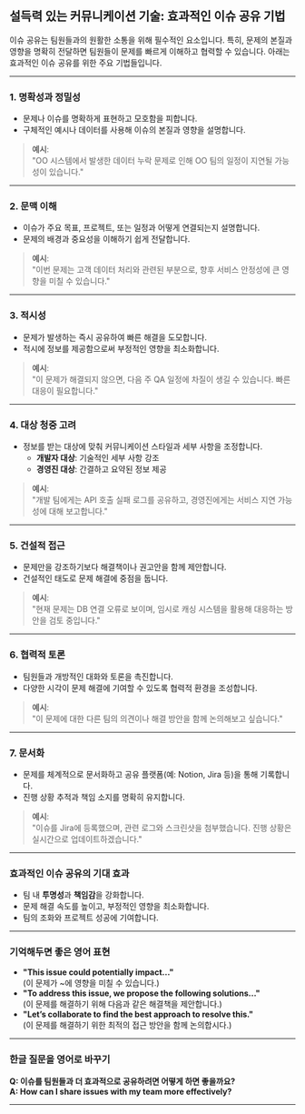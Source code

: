 ## 설득력 있는 커뮤니케이션 기술: 효과적인 이슈 공유 기법

이슈 공유는 팀원들과의 원활한 소통을 위해 필수적인 요소입니다. 특히, 문제의 본질과 영향을 명확히 전달하면 팀원들이 문제를 빠르게 이해하고 협력할 수 있습니다. 아래는 효과적인 이슈 공유를 위한 주요 기법들입니다.

---

### 1. **명확성과 정밀성**
- 문제나 이슈를 명확하게 표현하고 모호함을 피합니다.
- 구체적인 예시나 데이터를 사용해 이슈의 본질과 영향을 설명합니다.

> **예시**:  
> "OO 시스템에서 발생한 데이터 누락 문제로 인해 OO 팀의 일정이 지연될 가능성이 있습니다."

---

### 2. **문맥 이해**
- 이슈가 주요 목표, 프로젝트, 또는 일정과 어떻게 연결되는지 설명합니다.
- 문제의 배경과 중요성을 이해하기 쉽게 전달합니다.

> **예시**:  
> "이번 문제는 고객 데이터 처리와 관련된 부분으로, 향후 서비스 안정성에 큰 영향을 미칠 수 있습니다."

---

### 3. **적시성**
- 문제가 발생하는 즉시 공유하여 빠른 해결을 도모합니다.
- 적시에 정보를 제공함으로써 부정적인 영향을 최소화합니다.

> **예시**:  
> "이 문제가 해결되지 않으면, 다음 주 QA 일정에 차질이 생길 수 있습니다. 빠른 대응이 필요합니다."

---

### 4. **대상 청중 고려**
- 정보를 받는 대상에 맞춰 커뮤니케이션 스타일과 세부 사항을 조정합니다.
    - **개발자 대상**: 기술적인 세부 사항 강조
    - **경영진 대상**: 간결하고 요약된 정보 제공

> **예시**:  
> "개발 팀에게는 API 호출 실패 로그를 공유하고, 경영진에게는 서비스 지연 가능성에 대해 보고합니다."

---

### 5. **건설적 접근**
- 문제만을 강조하기보다 해결책이나 권고안을 함께 제안합니다.
- 건설적인 태도로 문제 해결에 중점을 둡니다.

> **예시**:  
> "현재 문제는 DB 연결 오류로 보이며, 임시로 캐싱 시스템을 활용해 대응하는 방안을 검토 중입니다."

---

### 6. **협력적 토론**
- 팀원들과 개방적인 대화와 토론을 촉진합니다.
- 다양한 시각이 문제 해결에 기여할 수 있도록 협력적 환경을 조성합니다.

> **예시**:  
> "이 문제에 대한 다른 팀의 의견이나 해결 방안을 함께 논의해보고 싶습니다."

---

### 7. **문서화**
- 문제를 체계적으로 문서화하고 공유 플랫폼(예: Notion, Jira 등)을 통해 기록합니다.
- 진행 상황 추적과 책임 소지를 명확히 유지합니다.

> **예시**:  
> "이슈를 Jira에 등록했으며, 관련 로그와 스크린샷을 첨부했습니다. 진행 상황은 실시간으로 업데이트하겠습니다."

---

### 효과적인 이슈 공유의 기대 효과
- 팀 내 **투명성**과 **책임감**을 강화합니다.
- 문제 해결 속도를 높이고, 부정적인 영향을 최소화합니다.
- 팀의 조화와 프로젝트 성공에 기여합니다.

---

### 기억해두면 좋은 영어 표현
- **"This issue could potentially impact..."**  
  (이 문제가 ~에 영향을 미칠 수 있습니다.)
- **"To address this issue, we propose the following solutions..."**  
  (이 문제를 해결하기 위해 다음과 같은 해결책을 제안합니다.)
- **"Let’s collaborate to find the best approach to resolve this."**  
  (이 문제를 해결하기 위한 최적의 접근 방안을 함께 논의합시다.)

---

### 한글 질문을 영어로 바꾸기
**Q: 이슈를 팀원들과 더 효과적으로 공유하려면 어떻게 하면 좋을까요?**  
**A: How can I share issues with my team more effectively?**

---
